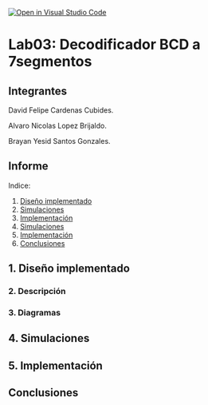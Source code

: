 [![Open in Visual Studio Code](https://classroom.github.com/assets/open-in-vscode-2e0aaae1b6195c2367325f4f02e2d04e9abb55f0b24a779b69b11b9e10269abc.svg)](https://classroom.github.com/online_ide?assignment_repo_id=19727478&assignment_repo_type=AssignmentRepo)
# Lab03: Decodificador BCD a 7segmentos


## Integrantes 

David Felipe Cardenas Cubides.

Alvaro Nicolas Lopez Brijaldo.

Brayan Yesid Santos Gonzales.

## Informe


Indice:

1. [Diseño implementado](#1-diseño-implementado)
2. [Simulaciones](#2-descripción)
3. [Implementación](#3-diagramas)
4. [Simulaciones](#4-simulaciones)
5. [Implementación](#5-implementación)
6. [Conclusiones](#conclusiones)

## 1. Diseño implementado

### 2. Descripción

### 3. Diagramas


## 4. Simulaciones 


## 5. Implementación


## Conclusiones




